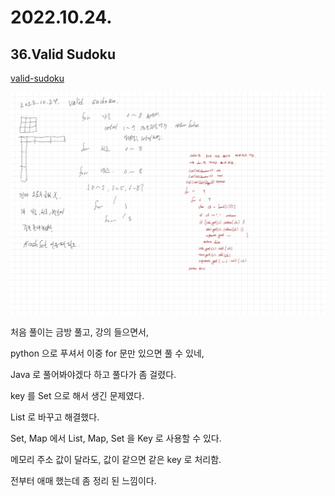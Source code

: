 # 2022.10.24.

## 36.Valid Sudoku

[valid-sudoku](https://leetcode.com/problems/valid-sudoku/)

![](TIL-74.png)

처음 풀이는 금방 풀고, 강의 들으면서,

python 으로 푸셔서 이중 for 문만 있으면 풀 수 있네,

Java 로 풀어봐야겠다 하고 풀다가 좀 걸렸다.

key 를 Set 으로 해서 생긴 문제였다.

List 로 바꾸고 해결했다.

Set, Map 에서 List, Map, Set 을 Key 로 사용할 수 있다.

메모리 주소 값이 달라도, 값이 같으면 같은 key 로 처리함.

전부터 애매 했는데 좀 정리 된 느낌이다.